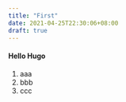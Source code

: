 ```yaml
---
title: "First"
date: 2021-04-25T22:30:06+08:00
draft: true
---
```


#### Hello Hugo
1. aaa
2. bbb
3. ccc
